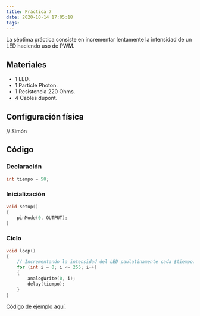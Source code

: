 ```yaml
---
title: Práctica 7
date: 2020-10-14 17:05:18
tags:
---
```


La séptima práctica consiste en incrementar lentamente la intensidad de un LED haciendo uso de PWM. <!-- more -->

## Materiales

- 1 LED.
- 1 Particle Photon.
- 1 Resistencia 220 Ohms.
- 4 Cables dupont.

## Configuración física

// Simón

## Código

### Declaración

```cpp
int tiempo = 50;
```

### Inicialización

```cpp
void setup()
{
    pinMode(0, OUTPUT);
}
```

### Ciclo

```cpp
void loop()
{
    // Incrementando la intensidad del LED paulatinamente cada $tiempo.
    for (int i = 0; i <= 255; i++)
    {
        analogWrite(0, i);
        delay(tiempo);
    }
}
```



[Código de ejemplo aquí.](https://github.com/xtrs84zk/SistemasEmbebidos/blob/main/src/Practica7.ino)